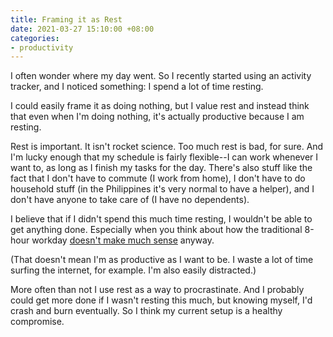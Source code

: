 ```yaml
---
title: Framing it as Rest
date: 2021-03-27 15:10:00 +08:00
categories:
- productivity
---
```


I often wonder where my day went. So I recently started using an activity tracker, and I noticed something: I spend a lot of time resting.

I could easily frame it as doing nothing, but I value rest and instead think that even when I'm doing nothing, it's actually productive because I am resting.

Rest is important. It isn't rocket science. Too much rest is bad, for sure. And I'm lucky enough that my schedule is fairly flexible--I can work whenever I want to, as long as I finish my tasks for the day. There's also stuff like the fact that I don't have to commute (I work from home), I don't have to do household stuff (in the Philippines it's very normal to have a helper), and I don't have anyone to take care of (I have no dependents).

I believe that if I didn't spend this much time resting, I wouldn't be able to get anything done. Especially when you think about how the traditional 8-hour workday [doesn't make much sense](https://youmatter.world/en/schedules-working-days-productivity/) anyway.

(That doesn't mean I'm as productive as I want to be. I waste a lot of time surfing the internet, for example. I'm also easily distracted.)

More often than not I use rest as a way to procrastinate. And I probably could get more done if I wasn't resting this much, but knowing myself, I'd crash and burn eventually. So I think my current setup is a healthy compromise.